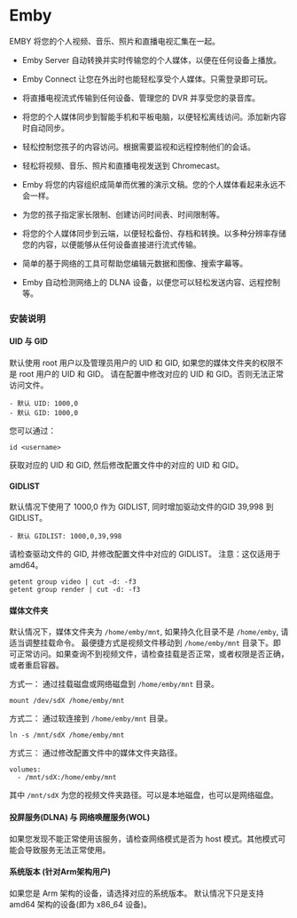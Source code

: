 # Emby

EMBY 将您的个人视频、音乐、照片和直播电视汇集在一起。

+ Emby Server 自动转换并实时传输您的个人媒体，以便在任何设备上播放。

+ Emby Connect 让您在外出时也能轻松享受个人媒体。只需登录即可玩。

+ 将直播电视流式传输到任何设备、管理您的 DVR 并享受您的录音库。

+ 将您的个人媒体同步到智能手机和平板电脑，以便轻松离线访问。添加新内容时自动同步。

+ 轻松控制您孩子的内容访问。根据需要监视和远程控制他们的会话。

+ 轻松将视频、音乐、照片和直播电视发送到 Chromecast。

+ Emby 将您的内容组织成简单而优雅的演示文稿。您的个人媒体看起来永远不会一样。

+ 为您的孩子指定家长限制、创建访问时间表、时间限制等。

+ 将您的个人媒体同步到云端，以便轻松备份、存档和转换。以多种分辨率存储您的内容，以便能够从任何设备直接进行流式传输。

+ 简单的基于网络的工具可帮助您编辑元数据和图像、搜索字幕等。

+ Emby 自动检测网络上的 DLNA 设备，以便您可以轻松发送内容、远程控制等。

### 安装说明

#### UID 与 GID

默认使用 root 用户以及管理员用户的 UID 和 GID, 如果您的媒体文件夹的权限不是 root 用户的 UID 和 GID。 请在配置中修改对应的
UID 和
GID。否则无法正常访问文件。

```shell
- 默认 UID: 1000,0
- 默认 GID: 1000,0
```

您可以通过：

```shell
id <username>
```

获取对应的 UID 和 GID, 然后修改配置文件中的对应的 UID 和 GID。

#### GIDLIST

默认情况下使用了 1000,0 作为 GIDLIST, 同时增加驱动文件的GID 39,998 到 GIDLIST。

```shell
- 默认 GIDLIST: 1000,0,39,998
```

请检查驱动文件的 GID, 并修改配置文件中对应的 GIDLIST。
注意：这仅适用于 amd64。

```shell
getent group video | cut -d: -f3
getent group render | cut -d: -f3
```

#### 媒体文件夹

默认情况下，媒体文件夹为 `/home/emby/mnt`, 如果持久化目录不是 `/home/emby`, 请适当调整挂载命令。
最便捷方式是视频文件移动到 `/home/emby/mnt` 目录下。即可正常访问。如果查询不到视频文件，请检查挂载是否正常，或者权限是否正确，或者重启容器。

方式一：
通过挂载磁盘或网络磁盘到 `/home/emby/mnt` 目录。

```shell
mount /dev/sdX /home/emby/mnt
```

方式二：
通过软连接到 `/home/emby/mnt` 目录。

```shell
ln -s /mnt/sdX /home/emby/mnt
```

方式三：
通过修改配置文件中的媒体文件夹路径。

```shell
volumes:
  - /mnt/sdX:/home/emby/mnt
```

其中 `/mnt/sdX` 为您的视频文件夹路径。可以是本地磁盘，也可以是网络磁盘。

#### 投屏服务(DLNA) 与 网络唤醒服务(WOL)

如果您发现不能正常使用该服务，请检查网络模式是否为 host 模式。其他模式可能会导致服务无法正常使用。

#### 系统版本 (针对Arm架构用户)

如果您是 Arm 架构的设备，请选择对应的系统版本。 默认情况下只是支持 amd64 架构的设备(即为 x86_64 设备)。
